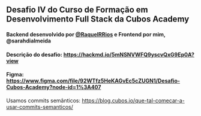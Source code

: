 ## Desafio IV do Curso de Formação em Desenvolvimento Full Stack da Cubos Academy 

#### Backend desenvolvido por [@RaquelRRios](https://github.com/RaquelRRios) e Frontend por mim, @sarahdialmeida
#### Descrição do desafio: https://hackmd.io/5mNSNVWFQ9yscvQxG9Ep0A?view
#### Figma: https://www.figma.com/file/92WTfz5HeKAGvEc5cZUGN1/Desafio-Cubos-Academy?node-id=1%3A407

Usamos commits semânticos: https://blog.cubos.io/que-tal-comecar-a-usar-commits-semanticos/
